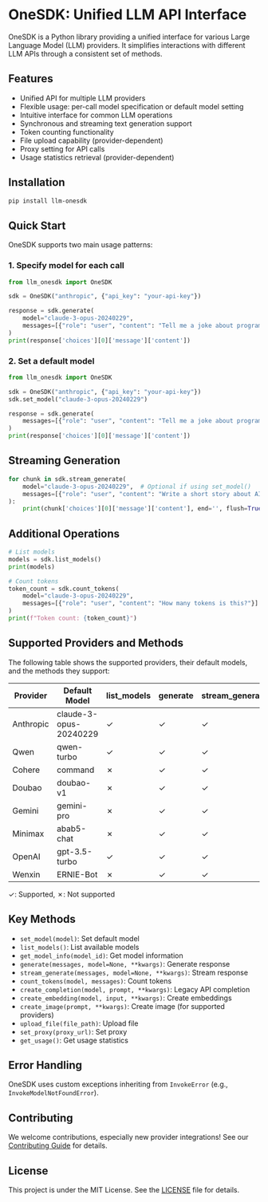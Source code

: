 # OneSDK: Unified LLM API Interface

OneSDK is a Python library providing a unified interface for various Large Language Model (LLM) providers. It simplifies interactions with different LLM APIs through a consistent set of methods.

## Features

- Unified API for multiple LLM providers
- Flexible usage: per-call model specification or default model setting
- Intuitive interface for common LLM operations
- Synchronous and streaming text generation support
- Token counting functionality
- File upload capability (provider-dependent)
- Proxy setting for API calls
- Usage statistics retrieval (provider-dependent)

## Installation

```bash
pip install llm-onesdk
```

## Quick Start

OneSDK supports two main usage patterns:

### 1. Specify model for each call

```python
from llm_onesdk import OneSDK

sdk = OneSDK("anthropic", {"api_key": "your-api-key"})

response = sdk.generate(
    model="claude-3-opus-20240229",
    messages=[{"role": "user", "content": "Tell me a joke about programming."}]
)
print(response['choices'][0]['message']['content'])
```

### 2. Set a default model

```python
from llm_onesdk import OneSDK

sdk = OneSDK("anthropic", {"api_key": "your-api-key"})
sdk.set_model("claude-3-opus-20240229")

response = sdk.generate(
    messages=[{"role": "user", "content": "Tell me a joke about programming."}]
)
print(response['choices'][0]['message']['content'])
```

## Streaming Generation

```python
for chunk in sdk.stream_generate(
    model="claude-3-opus-20240229",  # Optional if using set_model()
    messages=[{"role": "user", "content": "Write a short story about AI."}]
):
    print(chunk['choices'][0]['message']['content'], end='', flush=True)
```

## Additional Operations

```python
# List models
models = sdk.list_models()
print(models)

# Count tokens
token_count = sdk.count_tokens(
    model="claude-3-opus-20240229",
    messages=[{"role": "user", "content": "How many tokens is this?"}]
)
print(f"Token count: {token_count}")
```

## Supported Providers and Methods

The following table shows the supported providers, their default models, and the methods they support:

| Provider  | Default Model         | list_models | generate | stream_generate | count_tokens | create_embedding | create_image |
|-----------|----------------------|-------------|----------|-----------------|--------------|------------------|--------------|
| Anthropic | claude-3-opus-20240229 | ✓           | ✓        | ✓               | ✓            | ✗                | ✗            |
| Qwen      | qwen-turbo           | ✓           | ✓        | ✓               | ✓            | ✓                | ✗            |
| Cohere    | command              | ✗           | ✓        | ✓               | ✓            | ✓                | ✗            |
| Doubao    | doubao-v1            | ✗           | ✓        | ✓               | ✓            | ✓                | ✗            |
| Gemini    | gemini-pro           | ✗           | ✓        | ✓               | ✗            | ✗                | ✗            |
| Minimax   | abab5-chat           | ✗           | ✓        | ✓               | ✓            | ✓                | ✓            |
| OpenAI    | gpt-3.5-turbo        | ✓           | ✓        | ✓               | ✓            | ✓                | ✓            |
| Wenxin    | ERNIE-Bot            | ✗           | ✓        | ✓               | ✓            | ✗                | ✗            |

✓: Supported, ✗: Not supported

## Key Methods

- `set_model(model)`: Set default model
- `list_models()`: List available models
- `get_model_info(model_id)`: Get model information
- `generate(messages, model=None, **kwargs)`: Generate response
- `stream_generate(messages, model=None, **kwargs)`: Stream response
- `count_tokens(model, messages)`: Count tokens
- `create_completion(model, prompt, **kwargs)`: Legacy API completion
- `create_embedding(model, input, **kwargs)`: Create embeddings
- `create_image(prompt, **kwargs)`: Create image (for supported providers)
- `upload_file(file_path)`: Upload file
- `set_proxy(proxy_url)`: Set proxy
- `get_usage()`: Get usage statistics

## Error Handling

OneSDK uses custom exceptions inheriting from `InvokeError` (e.g., `InvokeModelNotFoundError`).

## Contributing

We welcome contributions, especially new provider integrations! See our [Contributing Guide](CONTRIBUTING.md) for details.

## License

This project is under the MIT License. See the [LICENSE](LICENSE) file for details.
